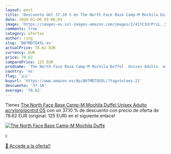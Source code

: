 ```yaml
---
layout: post
title: 'Descuento del 37.10 % en The North Face Base Camp-M Mochila Duffe'
date: 2020-01-06 05:06:03
image: 'https://images-eu.ssl-images-amazon.com/images/I/41tC3drPrzL._SL200_.jpg'
comments: true
category: ofertas
author: ring
slug: 'B07MDTQX5L-es'
actualPrice: 78.62 EUR
currency: EUR
price: 78.62
comparePrice: 125 EUR
prodname: 'The North Face Base Camp-M Mochila Duffel  Unisex Adulto  acrylorg/pcntrd  OS'
country: 'es'
flag: '🇪🇸'
buyurl: 'https://www.amazon.es/dp/B07MDTQX5L/?tag=tolees-21'
descuento: '37.10'
average: '78.62'
---
```


Tienes [The North Face Base Camp-M Mochila Duffel  Unisex Adulto  acrylorg/pcntrd  OS](https://www.amazon.es/dp/B07MDTQX5L/?tag=tolees-21) con un 37.10 % de descuento con precio de oferta de 78.62 EUR (original: 125 EUR) en el siguiente enlace!

[![The North Face Base Camp-M Mochila Duffe](https://images-eu.ssl-images-amazon.com/images/I/41tC3drPrzL._SL200_.jpg)](https://www.amazon.es/dp/B07MDTQX5L/?tag=tolees-21)

ℹ️:


[🛒 Accede a la oferta!!](https://www.amazon.es/dp/B07MDTQX5L/?tag=tolees-21)
